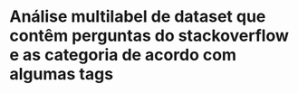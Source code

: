 # Análise multilabel de dataset que contêm perguntas do stackoverflow e as categoria de acordo com algumas tags
